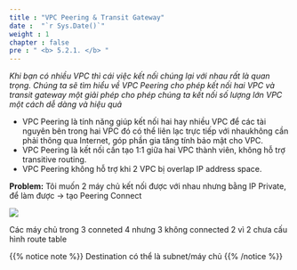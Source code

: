 ```yaml
---
title : "VPC Peering & Transit Gateway"
date :  "`r Sys.Date()`" 
weight : 1
chapter : false
pre : " <b> 5.2.1. </b> "
---
```


*Khi bạn có nhiều VPC thì cái việc kết nối chúng lại với nhau rất là quan trọng. Chúng ta sẽ tìm hiểu về VPC Peering cho phép kết nối hai VPC và transit gateway một giải phép cho phép chúng ta kết nối số lượng lớn VPC một cách dễ dàng và hiệu quả*

- VPC Peering là tính năng giúp kết nối hai hay nhiều VPC để các tài nguyên bên trong hai VPC đó có thể liên lạc trực tiếp với nhaukhông cần phải thông qua Internet, góp phần gia tăng tính bảo mật cho VPC.
- VPC Peering là kết nối cần tạo 1:1 giữa hai VPC thành viên, không hỗ trợ transitive routing.
- VPC Peering không hỗ trợ khi 2 VPC bị overlap IP address space.

**Problem:** Tôi muốn 2 máy chủ kết nối được với nhau nhưng bằng IP Private, để làm được → tạo Peering Connect

![](/images/5/011.png)

Các máy chủ trong 3 conneted 4 nhưng 3 không connected 2 vì 2 chưa cấu hình route table

{{% notice note %}}
Destination có thể là subnet/máy chủ
{{% /notice %}}